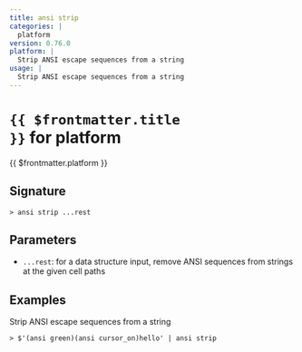 ```yaml
---
title: ansi strip
categories: |
  platform
version: 0.76.0
platform: |
  Strip ANSI escape sequences from a string
usage: |
  Strip ANSI escape sequences from a string
---
```


# <code>{{ $frontmatter.title }}</code> for platform

<div class='command-title'>{{ $frontmatter.platform }}</div>

## Signature

```> ansi strip ...rest```

## Parameters

 -  `...rest`: for a data structure input, remove ANSI sequences from strings at the given cell paths

## Examples

Strip ANSI escape sequences from a string
```shell
> $'(ansi green)(ansi cursor_on)hello' | ansi strip
```
